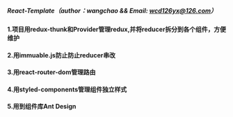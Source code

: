 ##### React-Template（author：wangchao && Email: wcd126yx@126.com）

#### 1.项目用redux-thunk和Provider管理redux,并将reducer拆分到各个组件，方便维护
#### 2.用immuable.js防止防止reducer串改
#### 3.用react-router-dom管理路由
#### 4.用styled-components管理组件独立样式
#### 5.用到组件库Ant Design
